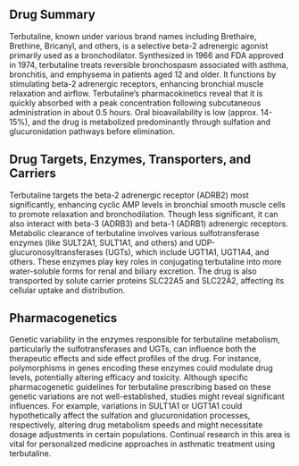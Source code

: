 ## Drug Summary
Terbutaline, known under various brand names including Brethaire, Brethine, Bricanyl, and others, is a selective beta-2 adrenergic agonist primarily used as a bronchodilator. Synthesized in 1966 and FDA approved in 1974, terbutaline treats reversible bronchospasm associated with asthma, bronchitis, and emphysema in patients aged 12 and older. It functions by stimulating beta-2 adrenergic receptors, enhancing bronchial muscle relaxation and airflow. Terbutaline’s pharmacokinetics reveal that it is quickly absorbed with a peak concentration following subcutaneous administration in about 0.5 hours. Oral bioavailability is low (approx. 14-15%), and the drug is metabolized predominantly through sulfation and glucuronidation pathways before elimination.

## Drug Targets, Enzymes, Transporters, and Carriers
Terbutaline targets the beta-2 adrenergic receptor (ADRB2) most significantly, enhancing cyclic AMP levels in bronchial smooth muscle cells to promote relaxation and bronchodilation. Though less significant, it can also interact with beta-3 (ADRB3) and beta-1 (ADRB1) adrenergic receptors. Metabolic clearance of terbutaline involves various sulfotransferase enzymes (like SULT2A1, SULT1A1, and others) and UDP-glucuronosyltransferases (UGTs), which include UGT1A1, UGT1A4, and others. These enzymes play key roles in conjugating terbutaline into more water-soluble forms for renal and biliary excretion. The drug is also transported by solute carrier proteins SLC22A5 and SLC22A2, affecting its cellular uptake and distribution.

## Pharmacogenetics
Genetic variability in the enzymes responsible for terbutaline metabolism, particularly the sulfotransferases and UGTs, can influence both the therapeutic effects and side effect profiles of the drug. For instance, polymorphisms in genes encoding these enzymes could modulate drug levels, potentially altering efficacy and toxicity. Although specific pharmacogenetic guidelines for terbutaline prescribing based on these genetic variations are not well-established, studies might reveal significant influences. For example, variations in SULT1A1 or UGT1A1 could hypothetically affect the sulfation and glucuronidation processes, respectively, altering drug metabolism speeds and might necessitate dosage adjustments in certain populations. Continual research in this area is vital for personalized medicine approaches in asthmatic treatment using terbutaline.